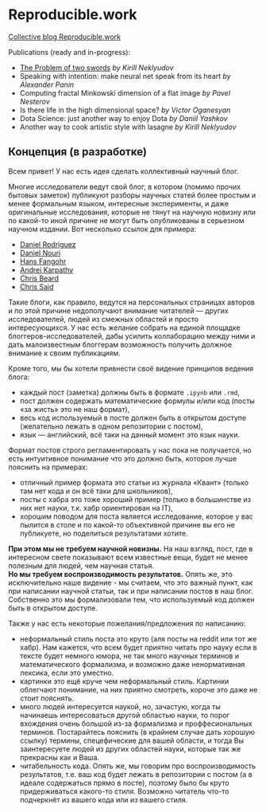 Reproducible.work
=================

[Collective blog Reproducible.work](https://reproducible-work.ghost.io/)

Publications (ready and in-progress):
  - [The Problem of two swords](http://nbviewer.jupyter.org/github/necludov/two-swords/blob/master/post.ipynb?flush_cache=true) _by Kirill Neklyudov_
  - Speaking with intention: make neural net speak from its heart _by Alexander Panin_
  - Computing fractal Minkowski dimension of a flat image _by Pavel Nesterov_
  - Is there life in the high dimensional space? _by Victor Oganesyan_
  - Dota Science: just another way to enjoy Dota _by Daniil Yashkov_
  - Another way to cook artistic style with lasagne _by Kirill Neklyudov_

## Концепция (в разработке)

Всем привет! У нас есть идея сделать коллективный научный блог. 

Многие исследователи ведут свой блог, в котором (помимо прочих бытовых заметок) публикуют разборы научных статей более простым и менее формальным языком, интересные эксперименты, и даже оригинальные исследования, которые не тянут на научную новизну или по какой-то иной причине не могут быть опубликованы в серьезном научном издании. Вот несколько ссылок для примера:
  - [Daniel Rodriguez](http://danielfrg.com/)
  - [Daniel Nouri](http://danielnouri.org/notes/)
  - [Hans Fangohr](http://www.southampton.ac.uk/~fangohr/blog/archives.html)
  - [Andrej Karpathy](http://karpathy.github.io/)
  - [Chris Beard](https://d10genes.github.io/blog/)
  - [Chris Said](http://chris-said.io/)

Такие блоги, как правило, ведутся на персональных страницах авторов и по этой причине недополучают внимание читателей — других исследователей, людей из смежных областей и просто интересующихся. У нас есть желание собрать на единой площадке блоггеров-исследователей, дабы усилить коллаборацию между ними и дать малоизвестным блоггерам возможность получить должное внимание к своим публикациям.

Кроме того, мы бы хотели привнести своё видение принципов ведения блога:
- каждый пост (заметка) должны быть в формате `.ipynb` или `.rmd`,
- пост должен содержать математические формулы и/или код (посты «за жисть» это не наш формат),
- весь код используемый в посте должен быть в открытом доступе (желательно лежать в одном репозитории с постом),
- язык — английский, всё таки на данный момент это язык науки.

Формат постов строго регламентировать у нас пока не получается, но есть интуитивное понимание что это должно быть, которое лучше пояснить на примерах:
- отличный пример формата это статьи из журнала «Квант» (только там нет кода и он всё таки для школьников),
- посты с хабра это тоже хороший пример (только в большинстве из них нет науки, т.к. хабр ориентирован на IT),
- хорошим поводом для поста является исследование, которое у вас пылится в столе и по какой-то объективной причине вы его не публикуете, но поделиться результатами хотите.

**При этом мы не требуем научной новизны.** На наш взгляд, пост, где в интересном свете показывают всем известные вещи, будет не менее полезным для людей, чем научная статья.  
**Но мы требуем воспроизводимость результатов.** Опять же, это исключительно наше видение - мы считаем, что это важный пункт, как при написании научной статьи, так и при написании постов в наш блог. Собственно это мы формализовали тем, что используемый код должен быть в открытом доступе.  

Также у нас есть некоторые пожелания/предложения по написанию:
- неформальный стиль поста это круто (аля посты на reddit или тот же хабр). Нам кажется, что всем будет приятно читать про науку если в тексте будет немного юмора, не так много научных терминов и математического формализма, и возможно даже ненормативная лексика, если это уместно.
- картинки это ещё круче чем неформальный стиль. Картинки облегчают понимание, на них приятно смотреть, короче это даже не стоит пояснять.
- много людей интересуется наукой, но, зачастую, когда ты начинаешь интересоваться другой областью науки, то порог вхождения очень большой из-за формализма и проффесиональных терминов. Постарайтесь пояснить (в крайнем случае дать хорошую ссылку) термины, спецефические для вашей области, и тогда Вы заинтересуете людей из других областей науки, которые так же прекрасны как и Ваша.
- читабельность кода. Опять же, мы говорим про воспроизводимость результатов, т.е. ваш код будет лежать в репозитории с постом (а в идеале содержаться прямо в посте), поэтому было бы круто придерживаться какого-то стиля. Возможно читатель что-то подчеркнёт из вашего кода или из вашего стиля.
